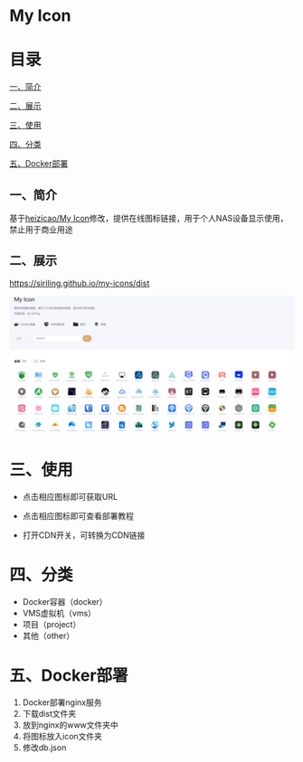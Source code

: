 # My Icon


# 目录

[一、简介](#一简介)

[二、展示](#二链接)

[三、使用](#三使用)

[四、分类](#四分类)

[五、Docker部署](#五Docker部署)

## 一、简介

基于[heizicao/My Icon](https://gitee.com/heizicao/my-icon)修改，提供在线图标链接，用于个人NAS设备显示使用，禁止用于商业用途

## 二、展示

https://siriling.github.io/my-icons/dist

![show](public/screenshot.png)


# 三、使用

- 点击相应图标即可获取URL

- 点击相应图标即可查看部署教程

- 打开CDN开关，可转换为CDN链接

# 四、分类
- Docker容器（docker）
- VMS虚拟机（vms）
- 项目（project）
- 其他（other）

# 五、Docker部署

1. Docker部署nginx服务
2. 下载dist文件夹
3. 放到nginx的www文件夹中
4. 将图标放入icon文件夹
5. 修改db.json








